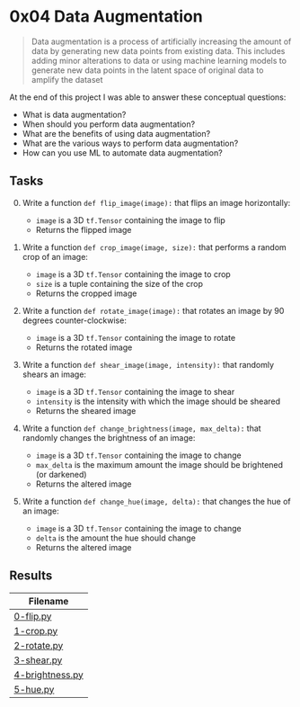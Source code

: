# 0x04 Data Augmentation

> Data augmentation is a process of artificially increasing the amount of data by generating new data points from existing data. This includes adding minor alterations to data or using machine learning models to generate new data points in the latent space of original data to amplify the dataset

At the end of this project I was able to answer these conceptual questions:

* What is data augmentation?
* When should you perform data augmentation?
* What are the benefits of using data augmentation?
* What are the various ways to perform data augmentation?
* How can you use ML to automate data augmentation?

## Tasks

0. Write a function `def flip_image(image):` that flips an image horizontally:

    * `image` is a 3D `tf.Tensor` containing the image to flip
    * Returns the flipped image

1. Write a function `def crop_image(image, size):` that performs a random crop of an image:

    * `image` is a 3D `tf.Tensor` containing the image to crop
    * `size` is a tuple containing the size of the crop
    * Returns the cropped image

2. Write a function `def rotate_image(image):` that rotates an image by 90 degrees counter-clockwise:

    * `image` is a 3D `tf.Tensor` containing the image to rotate
    * Returns the rotated image

3. Write a function `def shear_image(image, intensity):` that randomly shears an image:

    * `image` is a 3D `tf.Tensor` containing the image to shear
    * `intensity` is the intensity with which the image should be sheared
    * Returns the sheared image

4. Write a function `def change_brightness(image, max_delta):` that randomly changes the brightness of an image:

    * `image` is a 3D `tf.Tensor` containing the image to change
    * `max_delta` is the maximum amount the image should be brightened (or darkened)
    * Returns the altered image

5. Write a function `def change_hue(image, delta):` that changes the hue of an image:

    * `image` is a 3D `tf.Tensor` containing the image to change
    * `delta` is the amount the hue should change
    * Returns the altered image

## Results

| Filename |
| ------ |
| [0-flip.py]()|
| [1-crop.py]()|
| [2-rotate.py]()|
| [3-shear.py]()|
| [4-brightness.py]()|
| [5-hue.py]()|
